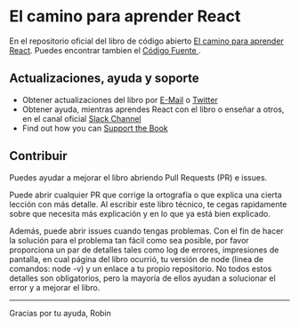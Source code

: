 # El camino para aprender React

En el repositorio oficial del libro de código abierto [El camino para aprender React](https://www.robinwieruch.de/the-road-to-learn-react/). Puedes encontrar tambien el [Código Fuente ](https://github.com/rwieruch/hackernews-client).

## Actualizaciones, ayuda y soporte

* Obtener actualizaciones del libro por [E-Mail](https://www.getrevue.co/profile/rwieruch) o [Twitter](https://twitter.com/rwieruch)
* Obtener ayuda, mientras aprendes React con el libro o enseñar a otros, en el canal oficial [Slack Channel](https://slack-the-road-to-learn-react.wieruch.com/)
* Find out how you can [Support the Book](https://www.robinwieruch.de/about/)

## Contribuir

Puedes ayudar a mejorar el libro abriendo Pull Requests (PR) e issues.

Puede abrir cualquier PR que corrige la ortografía o  que explica una cierta lección con más detalle. Al escribir este libro técnico, te cegas rapidamente sobre que necesita más explicación y en lo que ya está bien explicado.

Además, puede abrir issues cuando tengas problemas. Con el fin de hacer la solución para el problema tan fácil como sea posible, por favor proporciona un par de detalles tales como log de errores, impresiones de pantalla, en cual página del libro ocurrió, tu versión de node (linea de comandos: node -v) y un enlace a tu propio repositorio. No todos estos detalles son obligatorios, pero la mayoría de ellos ayudan a solucionar el error y a mejorar el libro.

---

Gracias por tu ayuda,
Robin

